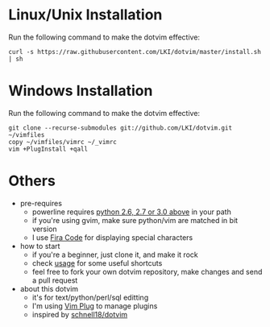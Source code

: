 # Linux/Unix Installation

Run the following command to make the dotvim effective:

    curl -s https://raw.githubusercontent.com/LKI/dotvim/master/install.sh | sh


# Windows Installation

Run the following command to make the dotvim effective:

    git clone --recurse-submodules git://github.com/LKI/dotvim.git ~/vimfiles
    copy ~/vimfiles/vimrc ~/_vimrc
    vim +PlugInstall +qall

# Others

* pre-requires
    * powerline requires [python 2.6, 2.7 or 3.0 above][python] in your path
    * if you're using gvim, make sure python/vim are matched in bit version
    * I use [Fira Code][firacode] for displaying special characters
* how to start
    * if you're a beginner, just clone it, and make it rock
    * check [usage][usage] for some useful shortcuts
    * feel free to fork your own dotvim repository, make changes and send a pull request
* about this dotvim
    * it's for text/python/perl/sql editting
    * I'm using [Vim Plug][vim-plug] to manage plugins
    * inspired by [schnell18/dotvim][dotvim_justin]


[python]:        https://www.python.org/downloads/
[firacode]:      https://github.com/tonsky/FiraCode
[usage]:         /USAGE.md
[dotvim_justin]: https://github.com/schnell18/dotvim
[vim-plug]:      https://github.com/junegunn/vim-plug
